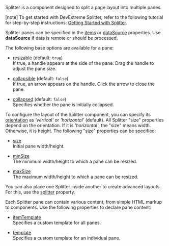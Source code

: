 Splitter is a component designed to split a page layout into multiple panes.

[note] To get started with DevExtreme Splitter, refer to the following tutorial for step-by-step instructions: [Getting Started with Splitter](/Documentation/Guide/UI_Components/Splitter/Getting_Started_with_Splitter/).

Splitter panes can be specified in the [items](/Documentation/ApiReference/UI_Components/dxSplitter/Configuration/#items) or [dataSource](/Documentation/ApiReference/UI_Components/dxSplitter/Configuration/#dataSource) properties. Use **dataSource** if data is remote or should be processed.

The following base options are available for a pane:

- [resizable](/Documentation/ApiReference/UI_Components/dxSplitter/Configuration/items/#resizable) (default: `true`)    
If true, a handle appears at the side of the pane. Drag the handle to adjust the pane size.

- [collapsible](/Documentation/ApiReference/UI_Components/dxSplitter/Configuration/items/#collapsible) (default: `false`)    
If true, an arrow appears on the handle. Click the arrow to close the pane.

- [collapsed](/Documentation/ApiReference/UI_Components/dxSplitter/Configuration/items/#collapsed) (default: `false`)    
Specifies whether the pane is initially collapsed.

To configure the layout of the Splitter component, you can specify its [orientation](/Documentation/ApiReference/UI_Components/dxSplitter/Configuration/#orientation) as *'vertical'* or *'horizontal'* (default). All Splitter "size" properties depend on the orientation. If it is *'horizontal'*, the "size" means width. Otherwise, it is height. The following "size" properties can be specified:

- [size](/Documentation/ApiReference/UI_Components/dxSplitter/Configuration/items/#size)    
Initial pane width/height.

- [minSize](/Documentation/ApiReference/UI_Components/dxSplitter/Configuration/items/#minSize)    
The minimum width/height to which a pane can be resized.

- [maxSize](/Documentation/ApiReference/UI_Components/dxSplitter/Configuration/items/#maxSize)    
The maximum width/height to which a pane can be resized.

You can also place one Splitter inside another to create advanced layouts. For this, use the [splitter](/Documentation/ApiReference/UI_Components/dxSplitter/Configuration/items/#splitter) property.

Each Splitter pane can contain various content, from simple HTML markup to components. Use the following properties to declare pane content:

- [itemTemplate](/Documentation/ApiReference/UI_Components/dxSplitter/Configuration/#itemTemplate)    
Specifies a custom template for all panes.

- [template](/Documentation/ApiReference/UI_Components/dxSplitter/Configuration/items/#template)    
Specifies a custom template for an individual pane.